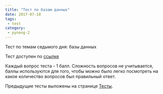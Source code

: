 ```yaml
---
title: "Тест по базам данных"
date: 2017-07-18
tags:
 - test
category:
 - pyneng-2
---
```


Тест по темам седьмого дня: базы данных

Тест доступен по [ссылке](https://goo.gl/forms/C3lOx4wJFUwpdKIR2)


Каждый вопрос теста - 1 балл.
Сложность вопросов не учитывается, баллы используются для того,
чтобы можно было легко посмотреть на какое количество вопросов был правильный ответ.

Предыдущие тесты выложены на странице [Тесты](https://pyneng.github.io/tests/).

